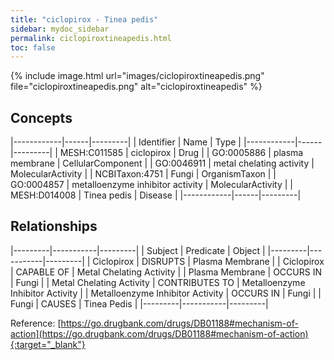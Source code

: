 ```yaml
---
title: "ciclopirox - Tinea pedis"
sidebar: mydoc_sidebar
permalink: ciclopiroxtineapedis.html
toc: false 
---
```


{% include image.html url="images/ciclopiroxtineapedis.png" file="ciclopiroxtineapedis.png" alt="ciclopiroxtineapedis" %}

## Concepts

|------------|------|---------|
| Identifier | Name | Type    |
|------------|------|---------|
| MESH:C011585 | ciclopirox | Drug |
| GO:0005886 | plasma membrane | CellularComponent |
| GO:0046911 | metal chelating activity | MolecularActivity |
| NCBITaxon:4751 | Fungi | OrganismTaxon |
| GO:0004857 | metalloenzyme inhibitor activity | MolecularActivity |
| MESH:D014008 | Tinea pedis | Disease |
|------------|------|---------|

## Relationships

|---------|-----------|---------|
| Subject | Predicate | Object  |
|---------|-----------|---------|
| Ciclopirox | DISRUPTS | Plasma Membrane |
| Ciclopirox | CAPABLE OF | Metal Chelating Activity |
| Plasma Membrane | OCCURS IN | Fungi |
| Metal Chelating Activity | CONTRIBUTES TO | Metalloenzyme Inhibitor Activity |
| Metalloenzyme Inhibitor Activity | OCCURS IN | Fungi |
| Fungi | CAUSES | Tinea Pedis |
|---------|-----------|---------|

Reference: [https://go.drugbank.com/drugs/DB01188#mechanism-of-action](https://go.drugbank.com/drugs/DB01188#mechanism-of-action){:target="_blank"}